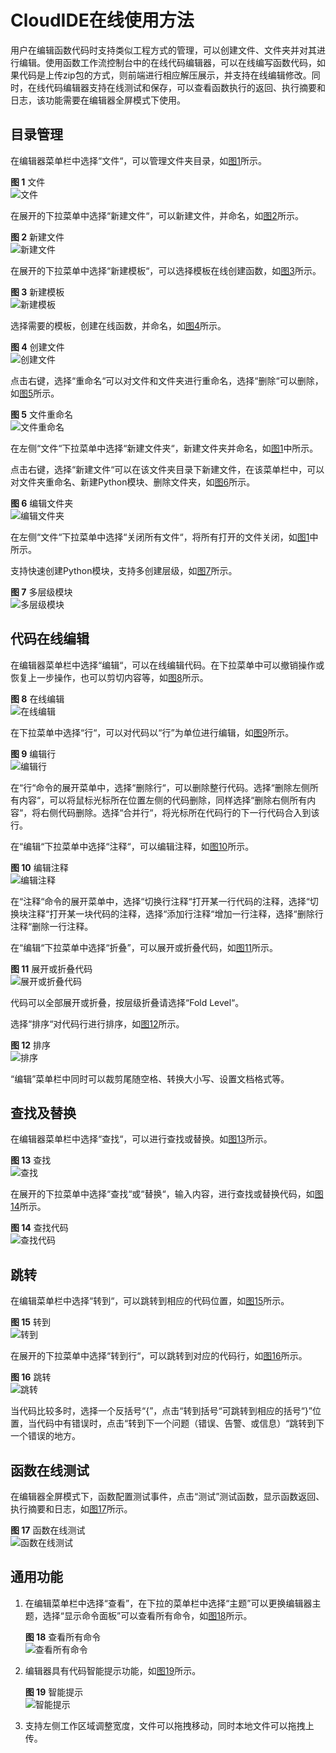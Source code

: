 # CloudIDE在线使用方法<a name="ZH-CN_TOPIC_0149027379"></a>

用户在编辑函数代码时支持类似工程方式的管理，可以创建文件、文件夹并对其进行编辑。使用函数工作流控制台中的在线代码编辑器，可以在线编写函数代码，如果代码是上传zip包的方式，则前端进行相应解压展示，并支持在线编辑修改。同时，在线代码编辑器支持在线测试和保存，可以查看函数执行的返回、执行摘要和日志，该功能需要在编辑器全屏模式下使用。

## 目录管理<a name="section1843584820011"></a>

在编辑器菜单栏中选择“文件“，可以管理文件夹目录，如[图1](#fig178581024427)所示。

**图 1**  文件<a name="fig178581024427"></a>  
![](figures/文件.png "文件")

在展开的下拉菜单中选择“新建文件“，可以新建文件，并命名，如[图2](#fig149931128166)所示。

**图 2**  新建文件<a name="fig149931128166"></a>  
![](figures/新建文件.png "新建文件")

在展开的下拉菜单中选择“新建模板“，可以选择模板在线创建函数，如[图3](#fig205241622182211)所示。

**图 3**  新建模板<a name="fig205241622182211"></a>  
![](figures/新建模板.png "新建模板")

选择需要的模板，创建在线函数，并命名，如[图4](#fig7934126183117)所示。

**图 4**  创建文件<a name="fig7934126183117"></a>  
![](figures/创建文件.png "创建文件")

点击右键，选择“重命名“可以对文件和文件夹进行重命名，选择“删除“可以删除，如[图5](#fig66113363115)所示。

**图 5**  文件重命名<a name="fig66113363115"></a>  
![](figures/文件重命名.png "文件重命名")

在左侧“文件“下拉菜单中选择“新建文件夹“，新建文件夹并命名，如[图1](#fig178581024427)中所示。

点击右键，选择“新建文件“可以在该文件夹目录下新建文件，在该菜单栏中，可以对文件夹重命名、新建Python模块、删除文件夹，如[图6](#fig566662975417)所示。

**图 6**  编辑文件夹<a name="fig566662975417"></a>  
![](figures/编辑文件夹.png "编辑文件夹")

在左侧“文件“下拉菜单中选择“关闭所有文件“，将所有打开的文件关闭，如[图1](#fig178581024427)中所示。

支持快速创建Python模块，支持多创建层级，如[图7](#fig189941830144015)所示。

**图 7**  多层级模块<a name="fig189941830144015"></a>  
![](figures/多层级模块.png "多层级模块")

## 代码在线编辑<a name="section134927141721"></a>

在编辑器菜单栏中选择“编辑“，可以在线编辑代码。在下拉菜单中可以撤销操作或恢复上一步操作，也可以剪切内容等，如[图8](#fig14556546142119)所示。

**图 8**  在线编辑<a name="fig14556546142119"></a>  
![](figures/在线编辑.png "在线编辑")

在下拉菜单中选择“行“，可以对代码以“行”为单位进行编辑，如[图9](#fig2055691113414)所示。

**图 9**  编辑行<a name="fig2055691113414"></a>  
![](figures/编辑行.png "编辑行")

在“行“命令的展开菜单中，选择“删除行“，可以删除整行代码。选择“删除左侧所有内容“，可以将鼠标光标所在位置左侧的代码删除，同样选择“删除右侧所有内容“，将右侧代码删除。选择“合并行“，将光标所在代码行的下一行代码合入到该行。

在“编辑“下拉菜单中选择“注释“，可以编辑注释，如[图10](#fig8603826151316)所示。

**图 10**  编辑注释<a name="fig8603826151316"></a>  
![](figures/编辑注释.png "编辑注释")

在“注释“命令的展开菜单中，选择“切换行注释“打开某一行代码的注释，选择“切换块注释“打开某一块代码的注释，选择“添加行注释“增加一行注释，选择“删除行注释“删除一行注释。

在“编辑“下拉菜单中选择“折叠”，可以展开或折叠代码，如[图11](#fig135351222211)所示。

**图 11**  展开或折叠代码<a name="fig135351222211"></a>  
![](figures/展开或折叠代码.png "展开或折叠代码")

代码可以全部展开或折叠，按层级折叠请选择“Fold Level“。

选择“排序“对代码行进行排序，如[图12](#fig168960195217)所示。

**图 12**  排序<a name="fig168960195217"></a>  
![](figures/排序.png "排序")

“编辑”菜单栏中同时可以裁剪尾随空格、转换大小写、设置文档格式等。

## 查找及替换<a name="section182454546523"></a>

在编辑器菜单栏中选择“查找“，可以进行查找或替换。如[图13](#fig66217271244)所示。

**图 13**  查找<a name="fig66217271244"></a>  
![](figures/查找.png "查找")

在展开的下拉菜单中选择“查找“或“替换“，输入内容，进行查找或替换代码，如[图14](#fig10516771593)所示。

**图 14**  查找代码<a name="fig10516771593"></a>  
![](figures/查找代码.png "查找代码")

## 跳转<a name="section15561538145"></a>

在编辑菜单栏中选择“转到“，可以跳转到相应的代码位置，如[图15](#fig522514818159)所示。

**图 15**  转到<a name="fig522514818159"></a>  
![](figures/转到.png "转到")

在展开的下拉菜单中选择“转到行“，可以跳转到对应的代码行，如[图16](#fig1762485815308)所示。

**图 16**  跳转<a name="fig1762485815308"></a>  
![](figures/跳转.png "跳转")

当代码比较多时，选择一个反括号“\{”，点击“转到括号“可跳转到相应的括号“\}”位置，当代码中有错误时，点击“转到下一个问题（错误、告警、或信息）“跳转到下一个错误的地方。

## 函数在线测试<a name="section12445521175815"></a>

在编辑器全屏模式下，函数配置测试事件，点击“测试”测试函数，显示函数返回、执行摘要和日志，如[图17](#fig6116171416315)所示。

**图 17**  函数在线测试<a name="fig6116171416315"></a>  
![](figures/函数在线测试.png "函数在线测试")

## 通用功能<a name="section43533619469"></a>

1.  在编辑菜单栏中选择“查看”，在下拉的菜单栏中选择“主题”可以更换编辑器主题，选择“显示命令面板”可以查看所有命令，如[图18](#fig154421332458)所示。

    **图 18**  查看所有命令<a name="fig154421332458"></a>  
    ![](figures/查看所有命令.png "查看所有命令")

2.  编辑器具有代码智能提示功能，如[图19](#fig12131171316247)所示。

    **图 19**  智能提示<a name="fig12131171316247"></a>  
    ![](figures/智能提示.png "智能提示")

3.  支持左侧工作区域调整宽度，文件可以拖拽移动，同时本地文件可以拖拽上传。

